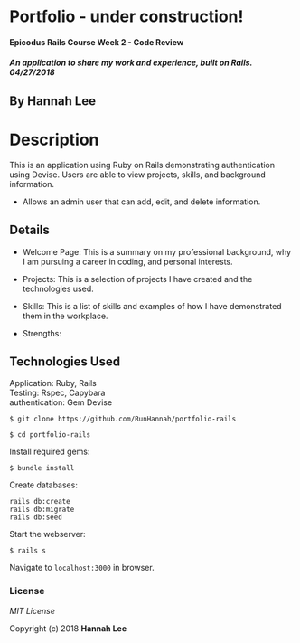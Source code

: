# Portfolio - under construction!

#### Epicodus Rails Course Week 2 - Code Review

##### An application to share my work and experience, built on Rails. 04/27/2018

## By Hannah Lee

# Description

This is an application using Ruby on Rails demonstrating authentication using Devise. Users are able to view projects, skills, and background information.

* Allows an admin user that can add, edit, and delete information.

## Details

* Welcome Page: This is a summary on my professional background, why I am pursuing a career in coding, and personal interests.

* Projects: This is a selection of projects I have created and the technologies used.

* Skills: This is a list of skills and examples of how I have demonstrated them in the workplace.

* Strengths: 

## Technologies Used

Application: Ruby, Rails<br>
Testing: Rspec, Capybara<br>
authentication: Gem Devise


```
$ git clone https://github.com/RunHannah/portfolio-rails
```
```
$ cd portfolio-rails
```

Install required gems:
```
$ bundle install
```

Create databases:
```
rails db:create
rails db:migrate
rails db:seed
```

Start the webserver:
```
$ rails s
```

Navigate to `localhost:3000` in browser.

### License

  *MIT License*

Copyright (c) 2018 **Hannah Lee**
